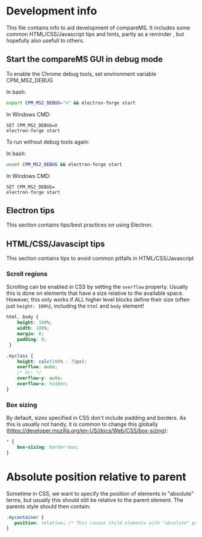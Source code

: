 # Development info

This file contains info to aid development of compareMS. It includes some common HTML/CSS/Javascript tips and hints,
partly as a reminder , but hopefully also usefull to others.

## Start the compareMS GUI in debug mode
To enable the Chrome debug tools, set environment variable CPM_MS2_DEBUG

In bash:

```bash
export CPM_MS2_DEBUG="x" && electron-forge start
```

In Windows CMD:

```
SET CPM_MS2_DEBUG=X
electron-forge start
```

To run without debug tools again:

In bash:

```bash
unset CPM_MS2_DEBUG && electron-forge start
```

In Windows CMD:

```
SET CPM_MS2_DEBUG=
electron-forge start
```

## Electron tips

This section contains tips/best practices on using Electron.

## HTML/CSS/Javascipt tips
This section contains tips to avoid common pitfalls in HTML/CSS/Javascript

### Scroll regions

Scrolling can be enabled in CSS by setting the ```overflow``` property. Usually this is done on elements that have a size relative to the
available space. However, this only works if ALL higher level blocks define their size (often just ```height: 100%```), including the
```html``` and ```body``` element!

```css
html, body {
    height: 100%;
    width: 100%;
    margin: 0;
    padding: 0;
 }

.myclass {
    height: calc(100% - 75px);
    overflow: auto;
    /* Or: */
    overflow-y: auto;
    overflow-x: hidden;
}
```

### Box sizing
By default, sizes specified in CSS don't include padding and borders. As this is usually not handy, it is
common to change this globally (https://developer.mozilla.org/en-US/docs/Web/CSS/box-sizing):

```css
* {
    box-sizing: border-box;
}
```

# Absolute position relative to parent
Sometime in CSS, we want to specify the position of elements in "absolute" terms, but usually this should still be relative to the parent element.
The parents style should then contain:

```css
.mycontainer {
   position: relative; /* This causes child elements with "absolute" position to be placed relative to this section, not page */
}
```

